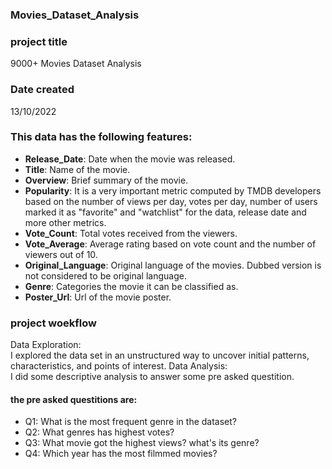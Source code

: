 ###  Movies_Dataset_Analysis
### project title
9000+ Movies Dataset Analysis
### Date created 
13/10/2022
### This data has the following features:
* <b>Release_Date</b>: Date when the movie was released.
* <b>Title</b>: Name of the movie.
* <b>Overview</b>: Brief summary of the movie.
* <b>Popularity</b>: It is a very important metric computed by TMDB developers based on the number of views per day, votes per day, number of users marked it as "favorite" and "watchlist" for the data, release date and more other metrics.
* <b>Vote_Count</b>: Total votes received from the viewers.
* <b>Vote_Average</b>: Average rating based on vote count and the number of viewers out of 10.
* <b>Original_Language</b>: Original language of the movies. Dubbed version is not considered to be original language.
* <b>Genre</b>: Categories the movie it can be classified as.
* <b>Poster_Url</b>: Url of the movie poster.
### project woekflow
Data Exploration:<br>
 I explored the data set in an unstructured way to uncover initial patterns, characteristics, and points of interest.
Data Analysis:<br>
I did some descriptive analysis to answer some pre asked questition.
#### the pre asked questitions are:
* Q1: What is the most frequent genre in the dataset?
* Q2: What genres has highest votes?
* Q3: What movie got the highest views? what's its genre?
* Q4: Which year has the most filmmed movies?
